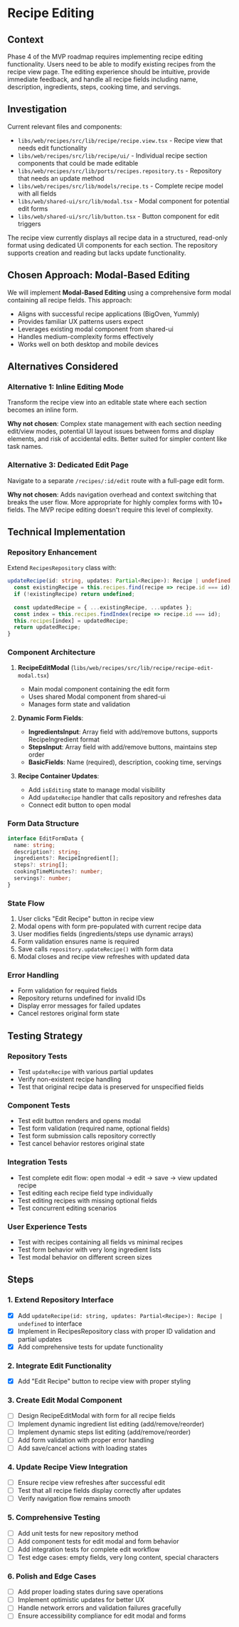 # Recipe Editing

## Context

Phase 4 of the MVP roadmap requires implementing recipe editing functionality. Users need to be able to modify existing recipes from the recipe view page. The editing experience should be intuitive, provide immediate feedback, and handle all recipe fields including name, description, ingredients, steps, cooking time, and servings.

## Investigation

Current relevant files and components:
- `libs/web/recipes/src/lib/recipe/recipe.view.tsx` - Recipe view that needs edit functionality
- `libs/web/recipes/src/lib/recipe/ui/` - Individual recipe section components that could be made editable
- `libs/web/recipes/src/lib/ports/recipes.repository.ts` - Repository that needs an update method
- `libs/web/recipes/src/lib/models/recipe.ts` - Complete recipe model with all fields
- `libs/web/shared-ui/src/lib/modal.tsx` - Modal component for potential edit forms
- `libs/web/shared-ui/src/lib/button.tsx` - Button component for edit triggers

The recipe view currently displays all recipe data in a structured, read-only format using dedicated UI components for each section. The repository supports creation and reading but lacks update functionality.

## Chosen Approach: Modal-Based Editing

We will implement **Modal-Based Editing** using a comprehensive form modal containing all recipe fields. This approach:

- Aligns with successful recipe applications (BigOven, Yummly)
- Provides familiar UX patterns users expect
- Leverages existing modal component from shared-ui
- Handles medium-complexity forms effectively
- Works well on both desktop and mobile devices

## Alternatives Considered

### Alternative 1: Inline Editing Mode
Transform the recipe view into an editable state where each section becomes an inline form.

**Why not chosen**: Complex state management with each section needing edit/view modes, potential UI layout issues between forms and display elements, and risk of accidental edits. Better suited for simpler content like task names.

### Alternative 3: Dedicated Edit Page  
Navigate to a separate `/recipes/:id/edit` route with a full-page edit form.

**Why not chosen**: Adds navigation overhead and context switching that breaks the user flow. More appropriate for highly complex forms with 10+ fields. The MVP recipe editing doesn't require this level of complexity.

## Technical Implementation

### Repository Enhancement
Extend `RecipesRepository` class with:

```typescript
updateRecipe(id: string, updates: Partial<Recipe>): Recipe | undefined {
  const existingRecipe = this.recipes.find(recipe => recipe.id === id);
  if (!existingRecipe) return undefined;
  
  const updatedRecipe = { ...existingRecipe, ...updates };
  const index = this.recipes.findIndex(recipe => recipe.id === id);
  this.recipes[index] = updatedRecipe;
  return updatedRecipe;
}
```

### Component Architecture

1. **RecipeEditModal** (`libs/web/recipes/src/lib/recipe/recipe-edit-modal.tsx`)
   - Main modal component containing the edit form
   - Uses shared Modal component from shared-ui
   - Manages form state and validation

2. **Dynamic Form Fields**:
   - **IngredientsInput**: Array field with add/remove buttons, supports RecipeIngredient format
   - **StepsInput**: Array field with add/remove buttons, maintains step order
   - **BasicFields**: Name (required), description, cooking time, servings

3. **Recipe Container Updates**:
   - Add `isEditing` state to manage modal visibility
   - Add `updateRecipe` handler that calls repository and refreshes data
   - Connect edit button to open modal

### Form Data Structure
```typescript
interface EditFormData {
  name: string;
  description?: string;
  ingredients?: RecipeIngredient[];
  steps?: string[];
  cookingTimeMinutes?: number;
  servings?: number;
}
```

### State Flow
1. User clicks "Edit Recipe" button in recipe view
2. Modal opens with form pre-populated with current recipe data
3. User modifies fields (ingredients/steps use dynamic arrays)
4. Form validation ensures name is required
5. Save calls `repository.updateRecipe()` with form data
6. Modal closes and recipe view refreshes with updated data

### Error Handling
- Form validation for required fields
- Repository returns undefined for invalid IDs
- Display error messages for failed updates
- Cancel restores original form state

## Testing Strategy

### Repository Tests
- Test `updateRecipe` with various partial updates
- Verify non-existent recipe handling
- Test that original recipe data is preserved for unspecified fields

### Component Tests
- Test edit button renders and opens modal
- Test form validation (required name, optional fields)
- Test form submission calls repository correctly
- Test cancel behavior restores original state

### Integration Tests
- Test complete edit flow: open modal → edit → save → view updated recipe
- Test editing each recipe field type individually
- Test editing recipes with missing optional fields
- Test concurrent editing scenarios

### User Experience Tests
- Test with recipes containing all fields vs minimal recipes
- Test form behavior with very long ingredient lists
- Test modal behavior on different screen sizes

## Steps

### 1. Extend Repository Interface
- [x] Add `updateRecipe(id: string, updates: Partial<Recipe>): Recipe | undefined` to interface
- [x] Implement in RecipesRepository class with proper ID validation and partial updates
- [x] Add comprehensive tests for update functionality

### 2. Integrate Edit Functionality
- [x] Add "Edit Recipe" button to recipe view with proper styling

### 3. Create Edit Modal Component
- [ ] Design RecipeEditModal with form for all recipe fields
- [ ] Implement dynamic ingredient list editing (add/remove/reorder)
- [ ] Implement dynamic steps list editing (add/remove/reorder)
- [ ] Add form validation with proper error handling
- [ ] Add save/cancel actions with loading states

### 4. Update Recipe View Integration
- [ ] Ensure recipe view refreshes after successful edit
- [ ] Test that all recipe fields display correctly after updates
- [ ] Verify navigation flow remains smooth

### 5. Comprehensive Testing
- [ ] Add unit tests for new repository method
- [ ] Add component tests for edit modal and form behavior
- [ ] Add integration tests for complete edit workflow
- [ ] Test edge cases: empty fields, very long content, special characters

### 6. Polish and Edge Cases
- [ ] Add proper loading states during save operations
- [ ] Implement optimistic updates for better UX
- [ ] Handle network errors and validation failures gracefully
- [ ] Ensure accessibility compliance for edit modal and forms
